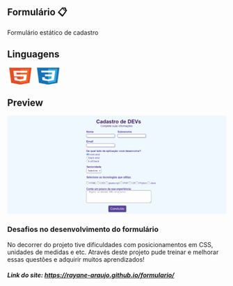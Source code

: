 ## Formulário 📋

Formulário estático de cadastro 

## Linguagens

<div>
    <img align='center' height='40' width='60' title='HTML5' alt='html5' src='https://github.com/devicons/devicon/blob/master/icons/html5/html5-original.svg' />
    <img align='center' height='40' width='60' title='CSS3' alt='css3' src='https://github.com/devicons/devicon/blob/master/icons/css3/css3-original.svg' />
</div> 

## Preview

<img src="./src/imagem/form.gif" alt="gif da tela inicial do projeto formulário">

### Desafios no desenvolvimento do formulário

No decorrer do projeto tive dificuldades com posicionamentos em CSS, unidades de medidas e etc. 
Através deste projeto pude treinar e melhorar essas questões e adquirir muitos aprendizados!


##### Link do site:  https://rayane-araujo.github.io/formulario/


